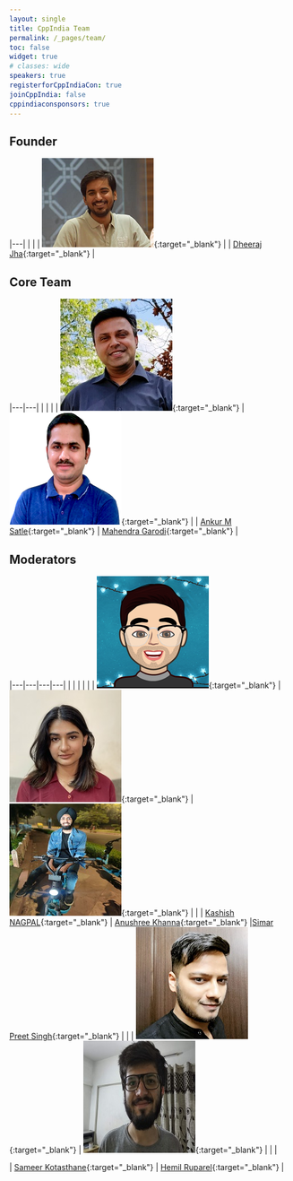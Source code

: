 ```yaml
---
layout: single
title: CppIndia Team
permalink: /_pages/team/
toc: false
widget: true
# classes: wide
speakers: true
registerforCppIndiaCon: true
joinCppIndia: false
cppindiaconsponsors: true
---
```


## Founder

|---|
|  |
| [![Dheeraj Jha](/assets/images/team/dheeraj.png "Dheeraj Jha")](https://www.jhadheeraj.com){:target="_blank"} |
| [Dheeraj Jha](https://www.jhadheeraj.com){:target="_blank"} |

## Core Team

|---|---|
|  |  |
| [![Ankur M Satle](/conference/2021/graphics/ankur.jpg "Ankur M Satle")](https://ankursatle.wordpress.com/){:target="_blank"} | [![Mahendra Garodi](/assets/images/team/mahendra.png "Mahendra Garodi")](https://www.linkedin.com/in/garodimahendra){:target="_blank"} |
| [Ankur M Satle](https://ankursatle.wordpress.com/){:target="_blank"} | [Mahendra Garodi](https://www.linkedin.com/in/garodimahendra){:target="_blank"} |

## Moderators

|---|---|---|---|
|  |  |  |  |
| [![Kashish NAGPAL](/assets/images/team/kashish.png "Kashish NAGPAL")](https://www.linkedin.com/in/mr-k){:target="_blank"} | [![Anushree Khanna](/assets/images/team/anushree.jpg "Anushree Khanna")](https://www.linkedin.com/in/anushreekhanna/){:target="_blank"} | [![SIMAR PREET SINGH](/assets/images/team/simarpreet.jpg "Simar Preet Singh")](https://simarpreetsingh-019.github.io/){:target="_blank"} |  |
| [Kashish NAGPAL](https://www.linkedin.com/in/mr-k){:target="_blank"} | [Anushree Khanna](https://www.linkedin.com/in/anushreekhanna/){:target="_blank"} |[Simar Preet Singh](https://simarpreetsingh-019.github.io/){:target="_blank"} | |
| [![Sameer Kotasthane](/assets/images/team/sameer.jpg "Sameer Kotasthane")](https://github.com/samkots){:target="_blank"} | [![Hemil Ruparel](/assets/images/team/hemil.png "Hemil Ruparel")](https://www.linkedin.com/in/hemil-ruparel-2aa513166/){:target="_blank"} | | |

| [Sameer Kotasthane](https://github.com/samkots){:target="_blank"} | [Hemil Ruparel](https://www.linkedin.com/in/hemil-ruparel-2aa513166/ "Hemil Ruparel"){:target="_blank"} |
<pre>
















</pre>